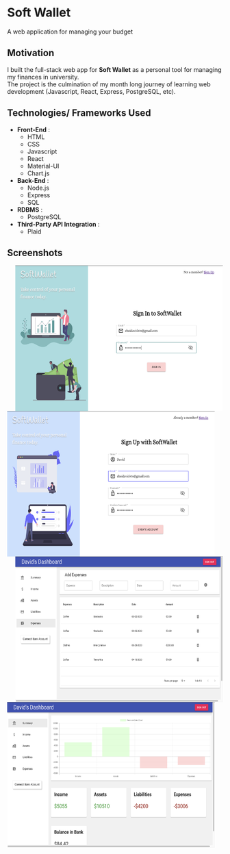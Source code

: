 # Soft Wallet
A web application for managing your budget

## Motivation 
  
  I built the full-stack web app for **Soft Wallet** as a personal tool for managing my finances in university. </br>
  The project is the culmination of my month long journey of learning web development (Javascript, React, Express, PostgreSQL, etc). </br> 

## Technologies/ Frameworks Used

  * **Front-End** :
     * HTML 
     * CSS
     * Javascript
     * React 
     * Material-UI
     * Chart.js 
   * **Back-End** :
     * Node.js
     * Express
     * SQL 
   * **RDBMS** :
     * PostgreSQL
   * **Third-Party API Integration** :
     * Plaid 
  

## Screenshots
<div>
<img src="./src/readme/signin-page.png" width="485" height="340" align="right"> 
<img src="./src/readme/signup-page.png" width="485" height="340" align="left"> 
</div>&nbsp;
<div>
<img src="./src/readme/dashboard-expenses.png" width="485" height="340" align="right">
<img src="./src/readme/dashboard-page.png" width="485" height="340" align="left">
</div> 
